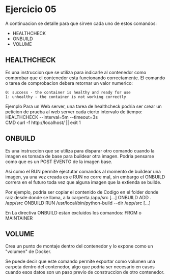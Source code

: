 # Ejercicio 05

A continuacion se detalle para que sirven cada uno de estos comandos:

* HEALTHCHECK
* ONBUILD
* VOLUME

## HEALTHCHECK
Es una instruccion que se utiliza para indicarle al contenedor como comprobar que el contenedor esta funcionando correctamente. 
El comando o tarea de comprobacion debera retornar un valor numerico:

    0: success - the container is healthy and ready for use
    1: unhealthy - the container is not working correctly

Ejemplo Para un Web server, una tarea de healthcheck podria ser crear un peticion de prueba al web server cada cierto intervalo de tiempo:
    HEALTHCHECK --interval=5m --timeout=3s \
    CMD curl -f http://localhost/ || exit 1

## ONBUILD
Es una instruccion que se utiliza para disparar otro comando cuando la imagen es tomada de base para buildear otra imagen. Podria pensarse como que es un POST EVENTO de la imagen base.

Asi como el RUN permite ejectutar comandos al momento de buildear una imagen, ya una vez creada es e RUN no corre mal, sin embargo el ONBUILD correra en el futuro toda vez que alguna imagen que la extienda se builde.

Por ejemplo, podria ser copiar el contenido de Codigo en el folder donde raiz desde donde se llama, a la carperta /app/src
    [...]
    ONBUILD ADD . /app/src
    ONBUILD RUN /usr/local/bin/python-build --dir /app/src
    [...]

En La directiva ONBUILD estan excluidos los comandos: FROM o MAINTAINER

## VOLUME
Crea un punto de montaje dentro del contenedor y lo expone como un "volumen" de Docker. 

Se puede decir que este comando permite exportar como volumen una carpeta dentro del contenedor, algo que podria ser necesario en casos cuando esos datos son un paso previo de construccion de otro contenedor.




